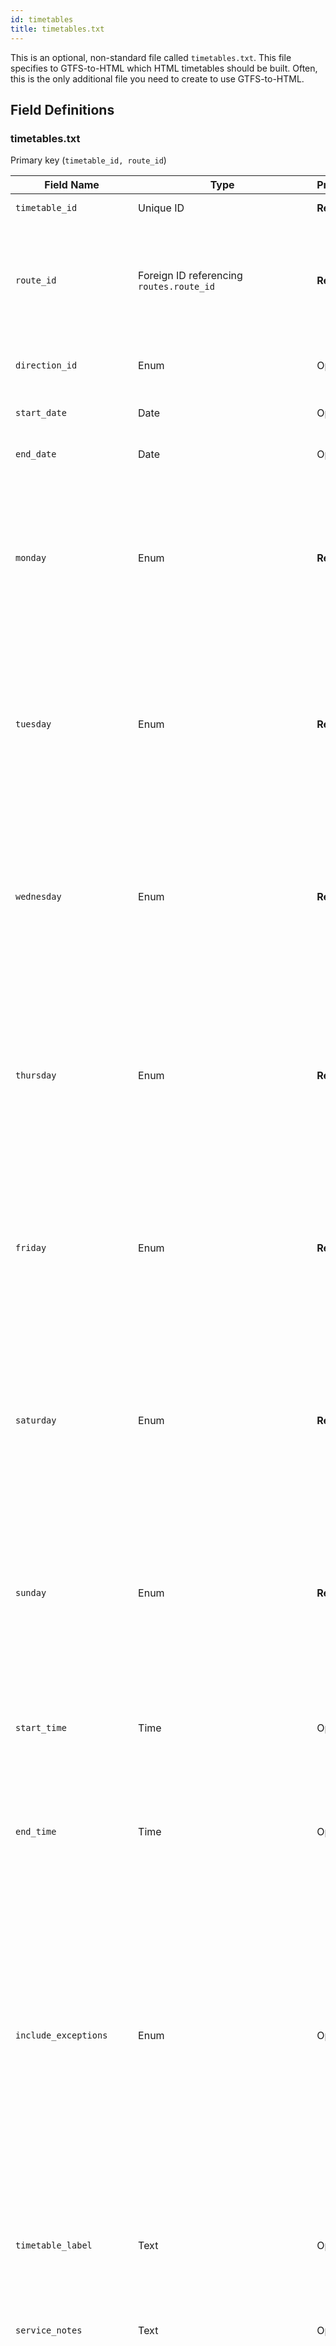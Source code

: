 ```yaml
---
id: timetables
title: timetables.txt
---
```


This is an optional, non-standard file called `timetables.txt`. This file specifies to GTFS-to-HTML which HTML timetables should be built. Often, this is the only additional file you need to create to use GTFS-to-HTML.

## Field Definitions

### timetables.txt

Primary key (`timetable_id, route_id`)

| Field Name               | Type                                                       | Presence     | Description                                                                                                                                                                                                                                                                                                                                                                                                                                                                                                                                                                                                                          |
| ------------------------ | ---------------------------------------------------------- | ------------ | ------------------------------------------------------------------------------------------------------------------------------------------------------------------------------------------------------------------------------------------------------------------------------------------------------------------------------------------------------------------------------------------------------------------------------------------------------------------------------------------------------------------------------------------------------------------------------------------------------------------------------------ |
| `timetable_id`           | Unique ID                                                  | **Required** | A unique ID for the timetable                                                                                                                                                                                                                                                                                                                                                                                                                                                                                                                                                                                                        |
| `route_id`               | Foreign ID referencing `routes.route_id`                   | **Required** | Identifies a route to be used in this timetable from `routes.txt`. For timetables that should include more than one route, see [Multi-route timetables](#multi-route-timetables).                                                                                                                                                                                                                                                                                                                                                                                                                                                    |
| `direction_id`           | Enum                                                       | Optional     | Indicates the direction of travel to be used in the timetable.                                                                                                                                                                                                                                                                                                                                                                                                                                                                                                                                                                       |
| `start_date`             | Date                                                       | Optional     | The start date for this timetable in `YYYYMMDD` format.                                                                                                                                                                                                                                                                                                                                                                                                                                                                                                                                                                              |
| `end_date`               | Date                                                       | Optional     | The end date for this timetable in `YYYYMMDD` format.                                                                                                                                                                                                                                                                                                                                                                                                                                                                                                                                                                                |
| `monday`                 | Enum                                                       | **Required** | Indicates ndicates whether this timetable should include trips from Mondays. Valid options are:<br /><br />`1` - include trips from Mondays in this timetable.<br />`0` - do not include trips from Mondays in this timetable.                                                                                                                                                                                                                                                                                                                                                                                                             |
| `tuesday`                | Enum                                                       | **Required** | Indicates ndicates whether this timetable should include trips from Tuesdays. Valid options are:<br /><br />`1` - include trips from Tuesdays in this timetable.<br />`0` - do not include trips from Tuesdays in this timetable.                                                                                                                                                                                                                                                                                                                                                                                                          |
| `wednesday`              | Enum                                                       | **Required** | Indicates ndicates whether this timetable should include trips from Wednesdays. Valid options are:<br /><br />`1` - include trips from Wednesdays in this timetable.<br />`0` - do not include trips from Wednesdays in this timetable.                                                                                                                                                                                                                                                                                                                                                                                                    |
| `thursday`               | Enum                                                       | **Required** | Indicates ndicates whether this timetable should include trips from Thursdays. Valid options are:<br /><br />`1` - include trips from Thursdays in this timetable.<br />`0` - do not include trips from Thursdays in this timetable.                                                                                                                                                                                                                                                                                                                                                                                                       |
| `friday`                 | Enum                                                       | **Required** | Indicates ndicates whether this timetable should include trips from Fridays. Valid options are:<br /><br />`1` - include trips from Fridays in this timetable.<br />`0` - do not include trips from Fridays in this timetable.                                                                                                                                                                                                                                                                                                                                                                                                             |
| `saturday`               | Enum                                                       | **Required** | Indicates ndicates whether this timetable should include trips from Saturdays. Valid options are:<br /><br />`1` - include trips from Saturdays in this timetable.<br />`0` - do not include trips from Saturdays in this timetable.                                                                                                                                                                                                                                                                                                                                                                                                       |
| `sunday`                 | Enum                                                       | **Required** | Indicates ndicates whether this timetable should include trips from Sundays. Valid options are:<br /><br />`1` - include trips from Sundays in this timetable.<br />`0` - do not include trips from Sundays in this timetable.                                                                                                                                                                                                                                                                                                                                                                                                             |
| `start_time`             | Time                                                       | Optional     | A time in HH:MM:SS format used exclude all trips that start before this time. Optional, default is to use all trips throughout the day.                                                                                                                                                                                                                                                                                                                                                                                                                                                                                              |
| `end_time`               | Time                                                       | Optional     | A time in HH:MM:SS format used exclude all trips that start on or after this time. Optional, default is to use all trips throughout the day.                                                                                                                                                                                                                                                                                                                                                                                                                                                                                         |
| `include_exceptions`     | Enum                                                       | Optional     | A binary value that indicates whether or not to include exceptions of type `1` from `calendar_dates.txt`, such as holiday service on a weekday. Valid options are:<br /><br />`1` - include calendar exceptions in this timetable.<br />`0` - do not include calendar exceptrions in this timetable.<br /><br />Optional, defaults to `0` (exceptions are not included by default).                                                                                                                                                                                                                                                                   |
| `timetable_label`        | Text                                                       | Optional     | A short text label describing the timetable, for instance "Route 4 Northbound Mon-Fri". Optional, defaults to route name and first and last stops.                                                                                                                                                                                                                                                                                                                                                                                                                                                                                   |
| `service_notes`          | Text                                                       | Optional     | Text shown on the timetable about the service represented.                                                                                                                                                                                                                                                                                                                                                                                                                                                                                                                                                                           |
| `orientation`            | Enum                                                       | Optional     | Timetable Oridentation. Valid options are:<br /><br />`vertical` - shows stops across the top row with each row being a list of stop times for each trip.<br />`horizontal` - shows trips across the top row with each row being stop times for a specific stop.<br />`hourly` - use for routes that run the same time each hour and will print a simplified schedule showing minutes after the hour for each stop.<br /><br />`horizontal` orientation is best for routes with lots of stops and fewer trips while `vertical` orientation is best for routes with lots of trips and a smaller number of stops. Optional, default is `vertical`. |
| `timetable_page_id`      | Foreign ID referencing `timetable_pages.timetable_page_id` | Optional     | The timetable page that this timetable should be included on.                                                                                                                                                                                                                                                                                                                                                                                                                                                                                                                                                                        |
| `timetable_sequence`     | Non-negative integer                                       | Optional     | The order that this timetable should appear on the timetable page.                                                                                                                                                                                                                                                                                                                                                                                                                                                                                                                                                                   |
| `direction_name`         | Text                                                       | Optional     | The human readable name of the direction of the timetable, such as "Southbound".                                                                                                                                                                                                                                                                                                                                                                                                                                                                                                                                                     |
| `show_trip_continuation` | Enum                                                       | Optional     | Whether this timetable should show an additional column(s) or row(s) indicating which trips continue from a different route or continue on as a different route. This is calculated by trips that share the same `block_id` in `trips.txt`. Valid options are<br /><br />`1` - Show trips continuing from or continuing on as a different route<br />`0` - Don't show trips continuing from or continuing on as a different route.<br /><br />Optional, defaults to `0`.                                                                                                                                                                       |

### Example

```csv
timetable_id,route_id,direction_id,start_date,end_date,monday,tuesday,wednesday,thursday,friday,saturday,sunday,start_time,end_time,include_exceptions,timetable_label,service_notes,orientation,timetable_page_id,timetable_sequence,direction_name,show_trip_continuation
0,2034,0,20150101,20151122,1,1,1,1,1,1,0,00:00:00,13:00:00,0,101 Northbound,Mon-Sat AM,horizontal,1,0,Northbound,0
1,2034,0,20150101,20151122,1,1,1,1,1,1,0,13:00:00,24:00:00,0,101 Northbound,Mon-Sat PM,horizontal,1,1,Northbound,0
2,2035,1,20150819,20151122,1,1,0,1,1,0,0,,,0,101T Northbound,"Mon,Tue,Thur,Fri",horizontal,1,0,Northbound,0
3,2035,0,20150819,20151122,0,0,1,0,0,0,0,,,0,101T Southbound,Wednesday,horizontal,1,0,Southbound,0
4,2036,1,20150101,20151122,0,0,0,0,0,0,1,,,0,102 Eastbound,Sunday,horizontal,1,0,Eastbound,0
5,2036,0,20150101,20151122,1,1,1,1,1,0,0,,,0,102 Westbound,Mon-Fri,horizontal,1,0,Westbound,0
6,2036,1,20150101,20151122,0,0,0,0,0,1,0,,,0,102 Eastbound,Saturday,horizontal,1,0,Eastbound,0
7,2037,0,20150101,20151122,1,1,1,1,1,0,0,,,0,103 Westbound,Mon-Fri,horizontal,1,0,Westbound,0
```

An example of this file is located in [examples/timetables.txt](https://github.com/BlinkTagInc/gtfs-to-html/blob/master/examples/timetables.txt).

## Multi-route Timetables

To allow creating a single timetable for multiple routes that overlap, you can have multiple entries in `timetables.txt` for the same `timetable_id`. All fields should be the same for each row in `timetables.txt` for a combined route timetable except `route_id`.

### Multi-route example

In this example, only one timetable will be generated that will include trips from route_ids `2034`, `2035` and `2036`.

```csv
timetable_id,route_id,direction_id,start_date,end_date,monday,tuesday,wednesday,thursday,friday,saturday,sunday,start_time,end_time,include_exceptions,timetable_label,service_notes,orientation,timetable_page_id,timetable_sequence,direction_name,show_trip_continuation
0,2034,0,20150101,20151122,1,1,1,1,1,1,0,,,0,101 Northbound,Mon-Sat AM,horizontal,1,0,Northbound,0
0,2035,0,20150101,20151122,1,1,1,1,1,1,0,,,0,101 Northbound,Mon-Sat AM,horizontal,1,0,Northbound,0
0,2036,0,20150101,20151122,1,1,1,1,1,1,0,,,0,101 Northbound,Mon-Sat AM,horizontal,1,0,Northbound,0
```
